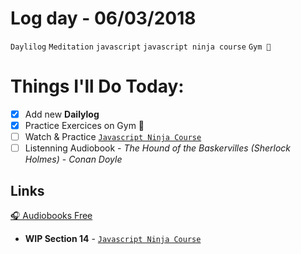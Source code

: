 # Log day - 06/03/2018

`Daylilog` `Meditation` `javascript` `javascript ninja course` `Gym 🏃`

# Things I'll Do Today:  
- [x] Add new **Dailylog**
- [x] Practice Exercices on Gym 🏃
- [ ] Watch & Practice [`Javascript Ninja Course`](https://github.com/wgoulart/course-javascript-ninja)
- [ ] Listenning Audiobook - *The Hound of the Baskervilles (Sherlock Holmes)* - *Conan Doyle*

## Links  
[🎧 Audiobooks Free](http://english-e-books.net/)    

- **WIP Section 14** - [`Javascript Ninja Course`](https://github.com/wgoulart/course-javascript-ninja)
